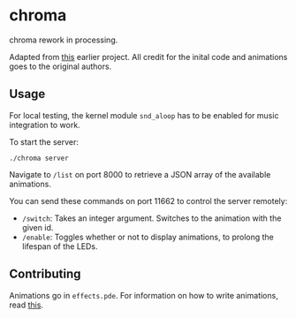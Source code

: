 # chroma
chroma rework in processing.

Adapted from [this](http://macetech.com/blog/node/111) earlier project. All credit for the inital code and animations goes to the original authors.

## Usage
For local testing, the kernel module `snd_aloop` has to be enabled for music integration to work.

To start the server:

```
./chroma server
```

Navigate to `/list` on port 8000 to retrieve a JSON array of the available animations.

You can send these commands on port 11662 to control the server remotely:

- `/switch`: Takes an integer argument. Switches to the animation with the given id.
- `/enable`: Toggles whether or not to display animations, to prolong the lifespan of the LEDs.

## Contributing
Animations go in `effects.pde`. For information on how to write animations, read [this](../master/doc/Creating_Effects.md).
